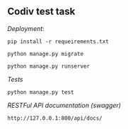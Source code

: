 <h2>Codiv test task</h2>

_Deployment_:

`pip install -r requeirements.txt`

`python manage.py migrate`

`python manage.py runserver`


_Tests_

`python manage.py test`

_RESTFul API documentation (swagger)_

`http://127.0.0.1:800/api/docs/`
